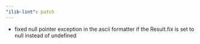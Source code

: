 ```yaml
---
"ilib-lint": patch
---
```


- fixed null pointer exception in the ascii formatter if
  the Result.fix is set to null instead of undefined
